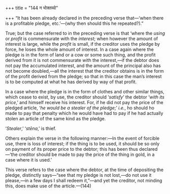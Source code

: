 +++
title = "144 न भोक्तव्यो"

+++
“It has been already declared in the preceding verse that—‘when there is
a profitable pledge, etc.’—(why then should this he repeated?).”

True; but the case referred to in the preceding verse is that ‘where the
*using* or *profit* is commensurate with the *interest*; when however
the amount of interest is large, while the *profit* is small, if the
creditor uses the pledge by force, he loses the whole amount of
interest. In a case again where the pledge is in the form of land or a
cow or some such thing, and the profit derived from it is not
commensurate with the interest,—if the debtor does not pay the
accumulated interest, and the amount of the principal also has not
become doubled,—all the interest that the creditor obtains is in the
form of the profit derived from the pledge; so that in this case the
man’s interest is to be computed at what he has derived by way of that
profit.

In a case where the pledge is in the form of clothes and other similar
things, which cease to exist, by use, the creditor should ‘*satisfy*’
the debtor ‘*with its price*,’ and himself receive his interest. For, if
he did not pay the price of the pledged article, ‘*he would be a stealer
of the pledge*;’ *i.e.*, ho should ho made to pay that penalty which he
would have had to pay if he had actually stolen an article of the same
kind as the pledge.

‘*Stealer*,’ ‘*stēna*,’ is thief.

Others explain the verse in the following manner:—In the event of
forcible use, there is loss of interest; if the thing is to be used, it
should be so only on payment of its proper price to the debtor; this has
been thus declared—‘the creditor should be made to pay the price of the
thing in gold, in a case where it is used.’

This verse refers to the case where the debtor, at the time of
depositing the pledge, distinctly says—“see that my pledge is not
lost,—do not use it please,—in a few days I shall redeem it,”—and yet
the creditor, not minding this, does make use of the article.—(144)


